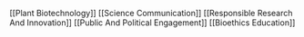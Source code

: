 [[Plant Biotechnology]]
[[Science Communication]]
[[Responsible Research And Innovation]]
[[Public And Political Engagement]]
[[Bioethics Education]]
